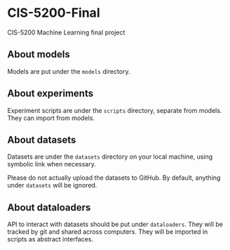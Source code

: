 # CIS-5200-Final
CIS-5200 Machine Learning final project

## About models
Models are put under the ``models`` directory.

## About experiments
Experiment scripts are under the ``scripts`` directory,
separate from models. They can import from models.

## About datasets
Datasets are under the ``datasets`` directory
on your local machine, using symbolic link when necessary.

Please do not actually upload the datasets to GitHub.
By default, anything under ``datasets`` will be ignored.

## About dataloaders
API to interact with datasets should be put under ``dataloaders``.
They will be tracked by git and shared across computers.
They will be imported in scripts as abstract interfaces.
